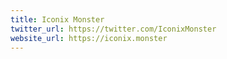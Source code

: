 ```yaml
---
title: Iconix Monster
twitter_url: https://twitter.com/IconixMonster
website_url: https://iconix.monster
---
```


